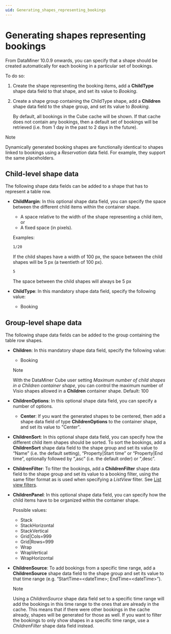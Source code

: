 ```yaml
---
uid: Generating_shapes_representing_bookings
---
```


# Generating shapes representing bookings

From DataMiner 10.0.9 onwards, you can specify that a shape should be created automatically for each booking in a particular set of bookings.

To do so:

1. Create the shape representing the booking items, add a **ChildType** shape data field to that shape, and set its value to *Booking*.

2. Create a shape group containing the ChildType shape, add a **Children** shape data field to the shape group, and set its value to *Booking*.

    By default, all bookings in the Cube cache will be shown. If that cache does not contain any bookings, then a default set of bookings will be retrieved (i.e. from 1 day in the past to 2 days in the future).

> [!NOTE]
> Dynamically generated booking shapes are functionally identical to shapes linked to bookings using a *Reservation* data field. For example, they support the same placeholders.
>

## Child-level shape data

The following shape data fields can be added to a shape that has to represent a table row.

- **ChildMargin**: In this optional shape data field, you can specify the space between the different child items within the container shape.

    - A space relative to the width of the shape representing a child item, or
    - A fixed space (in pixels).

    Examples:
    
    ```txt
    1/20
    ```
    
    If the child shapes have a width of 100 px, the space between the child shapes will be 5 px (a twentieth of 100 px).
    
    ```txt
    5
    ```

   The space between the child shapes will always be 5 px

- **ChildType**: In this mandatory shape data field, specify the following value:

    - Booking

## Group-level shape data

The following shape data fields can be added to the group containing the table row shapes.

- **Children**: In this mandatory shape data field, specify the following value:

    - Booking

    > [!NOTE]
    > With the DataMiner Cube user setting *Maximum number of child shapes in a Children container shape*, you can control the maximum number of Visio shapes allowed in a **Children** container shape. Default: 100

- **ChildrenOptions**: In this optional shape data field, you can specify a number of options.

    - **Center**: If you want the generated shapes to be centered, then add a shape data field of type **ChildrenOptions** to the container shape, and set its value to "Center".

- **ChildrenSort**: In this optional shape data field, you can specify how the different child item shapes should be sorted. To sort the bookings, add a **ChildrenSort** shape data field to the shape group and set its value to “Name” (i.e. the default setting), “Property\|Start time” or “Property\|End time”, optionally followed by “,asc” (i.e. the default order) or “,desc”.

- **ChildrenFilter**: To filter the bookings, add a **ChildrenFilter** shape data field to the shape group and set its value to a booking filter, using the same filter format as is used when specifying a *ListView* filter. See [List view filters](xref:Creating_a_list_view#list-view-filters).

- **ChildrenPanel**: In this optional shape data field, you can specify how the child items have to be organized within the container shape.

    Possible values:

    - Stack
    - StackHorizontal
    - StackVertical
    - Grid\|Cols=999
    - Grid\|Rows=999
    - Wrap
    - WrapVertical
    - WrapHorizontal

- **ChildrenSource**: To add bookings from a specific time range, add a **ChildrenSource** shape data field to the shape group and set its value to that time range (e.g. “StartTime=\<dateTime>; EndTime=\<dateTime>”).

     > [!NOTE]
     > Using a *ChildrenSource* shape data field set to a specific time range will add the bookings in this time range to the ones that are already in the cache. This means that if there were other bookings in the cache already, shapes will be generated for those as well. If you want to filter the bookings to only show shapes in a specific time range, use a *ChildrenFilter* shape data field instead.
